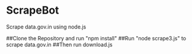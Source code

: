 # ScrapeBot
Scrape data.gov.in using node.js

##Clone the Repository and run "npm install"
##Run "node scrape3.js" to scrape data.gov.in
##Then run download.js